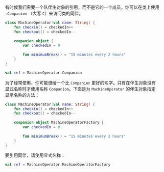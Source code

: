 有时候我们需要一个队伴生对象的引用，而不是它的一个成员。你可以在类上使用 `.Companion` （大写 `C`）来访问类的同伴。

```kotlin
class MachineOperator(val name: String) {
	fun checkin() = checkedIn++
	fun checkout() = checkedIn--
	
	companion object {
		var checkedIn = 0
		
		fun minimumBreak() = "15 minutes every 2 hours"
	}
}

val ref = MachineOperator.Companion
```

为了经常使用，你可能想给一个比 `Companion` 更好的名字。只有在伴生对象没有显式名称时才使用名称 `Companion`。下面是为 `MachineOperator` 的伴生对象指定显示名称的方法：

```kotlin
class MachineOperator(val name: String) {
	fun checkin() = checkedIn++
	fun checkout() = checkedIn--
	
	companion object MachineOperatorFactory {
		var checkedIn = 0
		
		fun minimumBreak() = "15 minutes every 2 hours"
	}
}
```

要引用同伴，请使用显式名称：

```kotlin
val ref = MachineOperator.MachineOperatorFactory
```

